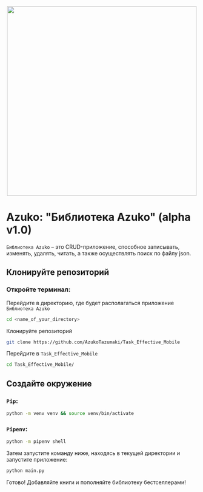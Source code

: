 

<div id="header" align="center">
  <img src="https://media.giphy.com/media/v1.Y2lkPTc5MGI3NjExdDFxdjIwZDcwa3JpdDFmOGYxcHFwbmI0bnV3bXg0OXdmaWhiZHZ0bCZlcD12MV9pbnRlcm5hbF9naWZfYnlfaWQmY3Q9Zw/oV7m7OaPe86aJzZwRC/giphy.gif" width="500"/>
</div>

# Azuko: "Библиотека Azuko" (alpha v1.0)

`Библиотека Azuko` – это CRUD-приложение, способное записывать, изменять, удалять, читать, а также осуществлять
поиск по файлу json.

## Клонируйте репозиторий

### Откройте терминал:

Перейдите в директорию, где будет располагаться приложение `Библиотека Azuko`

```zsh
cd <name_of_your_directory>
```

Клонируйте репозиторий

```zsh
git clone https://github.com/AzukoTazumaki/Task_Effective_Mobile
```

Перейдите в `Task_Effective_Mobile`

```zsh
cd Task_Effective_Mobile/
```

## Создайте окружение

### `Pip`:

```zsh
python -m venv venv && source venv/bin/activate
```

### `Pipenv`:

```zsh
python -m pipenv shell
```

Затем запустите команду ниже, находясь в текущей директории и запустите приложение:

```zsh
python main.py
```

Готово! Добавляйте книги и пополняйте библиотеку бестселлерами!
